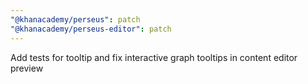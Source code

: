 ```yaml
---
"@khanacademy/perseus": patch
"@khanacademy/perseus-editor": patch
---
```


Add tests for tooltip and fix interactive graph tooltips in content editor preview
